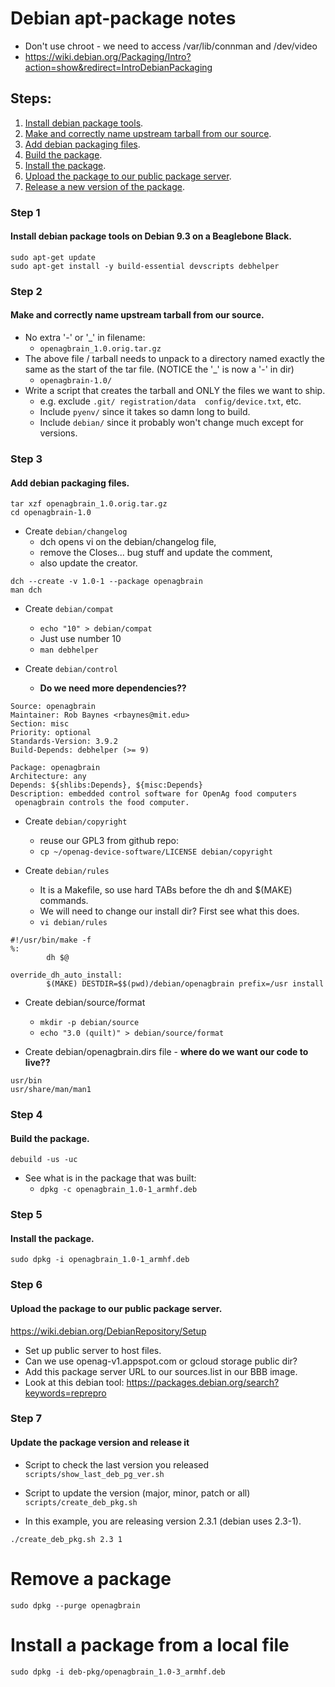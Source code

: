 # Debian apt-package notes

- Don't use chroot - we need to access /var/lib/connman and /dev/video
- https://wiki.debian.org/Packaging/Intro?action=show&redirect=IntroDebianPackaging

## Steps:
1. [Install debian package tools](#step-1).
1. [Make and correctly name upstream tarball from our source](#step-2).
1. [Add debian packaging files](#step-3).
1. [Build the package](#step-4).
1. [Install the package](#step-5).
1. [Upload the package to our public package server](#step-6).
1. [Release a new version of the package](#step-7).

### Step 1 
#### Install debian package tools on Debian 9.3 on a Beaglebone Black.
    sudo apt-get update
    sudo apt-get install -y build-essential devscripts debhelper

### Step 2 
#### Make and correctly name upstream tarball from our source.
- No extra '-' or '_' in filename: 
  - `openagbrain_1.0.orig.tar.gz`
- The above file / tarball needs to unpack to a directory named exactly the same as the start of the tar file. (NOTICE the '_' is now a '-' in dir) 
  - `openagbrain-1.0/`
- Write a script that creates the tarball and ONLY the files we want to ship.  
  - e.g. exclude `.git/ registration/data  config/device.txt`, etc.
  - Include `pyenv/` since it takes so damn long to build.
  - Include `debian/` since it probably won't change much except for versions.

### Step 3 
#### Add debian packaging files.
    tar xzf openagbrain_1.0.orig.tar.gz
    cd openagbrain-1.0
    
- Create `debian/changelog`
  - dch opens vi on the debian/changelog file,
  - remove the Closes... bug stuff and update the comment, 
  - also update the creator.

```
dch --create -v 1.0-1 --package openagbrain
man dch
```

- Create `debian/compat`
  - `echo "10" > debian/compat`
  - Just use number 10
  - `man debhelper` 

- Create `debian/control`
  - __Do we need more dependencies??__  

```
Source: openagbrain
Maintainer: Rob Baynes <rbaynes@mit.edu>
Section: misc
Priority: optional
Standards-Version: 3.9.2
Build-Depends: debhelper (>= 9)

Package: openagbrain
Architecture: any
Depends: ${shlibs:Depends}, ${misc:Depends}
Description: embedded control software for OpenAg food computers
 openagbrain controls the food computer.
```

- Create `debian/copyright`
  - reuse our GPL3 from github repo:
  - `cp ~/openag-device-software/LICENSE debian/copyright`

- Create `debian/rules`
  - It is a Makefile, so use hard TABs before the dh and $(MAKE) commands.
  - We will need to change our install dir?  First see what this does.
  - `vi debian/rules`

```
#!/usr/bin/make -f
%:
        dh $@

override_dh_auto_install:
        $(MAKE) DESTDIR=$$(pwd)/debian/openagbrain prefix=/usr install
```

- Create debian/source/format
  - `mkdir -p debian/source`
  - `echo "3.0 (quilt)" > debian/source/format`

- Create debian/openagbrain.dirs file - __where do we want our code to live??__
```
usr/bin
usr/share/man/man1
```

### Step 4 
#### Build the package.
    debuild -us -uc

- See what is in the package that was built:
  - `dpkg -c openagbrain_1.0-1_armhf.deb`

### Step 5 
#### Install the package.
    sudo dpkg -i openagbrain_1.0-1_armhf.deb

### Step 6 
#### Upload the package to our public package server.
https://wiki.debian.org/DebianRepository/Setup
- Set up public server to host files.
- Can we use openag-v1.appspot.com or gcloud storage public dir?
- Add this package server URL to our sources.list in our BBB image.
- Look at this debian tool: https://packages.debian.org/search?keywords=reprepro

### Step 7
#### Update the package version and release it
- Script to check the last version you released `scripts/show_last_deb_pg_ver.sh`

- Script to update the version (major, minor, patch or all) `scripts/create_deb_pkg.sh`


- In this example, you are releasing version 2.3.1 (debian uses 2.3-1).

```
./create_deb_pkg.sh 2.3 1
```

# Remove a package
```
sudo dpkg --purge openagbrain
```

# Install a package from a local file
```
sudo dpkg -i deb-pkg/openagbrain_1.0-3_armhf.deb
```



